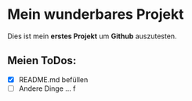 # Mein wunderbares Projekt
Dies ist mein **erstes Projekt** um **Github** auszutesten.

## Meien ToDos:
- [x] README.md befüllen
- [ ] Andere Dinge ...
f
